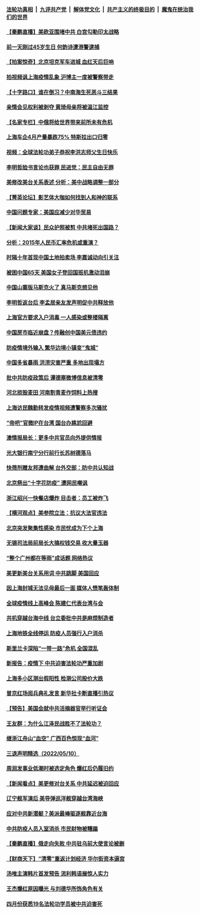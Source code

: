 ####  [法轮功真相](../../../../basic/blob/master/README.md?t=05120901) &nbsp;|&nbsp; [九评共产党](../../../../9ping.md/blob/master/README.md?t=05120901) &nbsp;|&nbsp; [解体党文化](../../../../jtdwh.md/blob/master/README.md?t=05120901)  &nbsp;|&nbsp; [共产主义的终极目的](../../../../gczydzjmd.md/blob/master/README.md?t=05120901) &nbsp;|&nbsp; [魔鬼在统治我们的世界](../../../../mgztzwmdsj.md/blob/master/README.md?t=05120901) 

#### [【秦鹏直播】美欧亚围堵中共 白宫勾勒印太战略](../pages/nsc413/n13733764.md?t=05120901) 

#### [前一天刚过45岁生日 何韵诗遭港警逮捕](../pages/nsc413/n13733649.md?t=05120901) 

#### [【拍案惊奇】北京坦克军车进城 血红天后巨响](../pages/nsc413/n13733674.md?t=05120901) 

#### [拍视频讽上海疫情乱象 沪博主一度被警察带走](../pages/nsc413/n13733696.md?t=05120901) 

#### [【十字路口】谁在倒习？中南海生死恶斗三结果](../pages/nsc413/n13733678.md?t=05120901) 

#### [亲情会见权利被剥夺 黄琦母亲将被温江监控](../pages/nsc413/n13733499.md?t=05120901) 

#### [【名家专栏】中俄将给世界带来前所未有危机](../pages/nsc413/n13733146.md?t=05120901) 

#### [上海车企4月产量暴跌75% 特斯拉出口归零](../pages/nsc413/n13733278.md?t=05120901) 

#### [视频：全球法轮功弟子恭祝李洪志师父生日快乐](../pages/nsc413/n13733692.md?t=05120901) 

#### [李明哲脸书言论也获罪 民进党：民主自由无罪](../pages/nsc413/n13733620.md?t=05120901) 

#### [美修改美台关系表述 分析：美中战略调整一部分](../pages/nsc413/n13733407.md?t=05120901) 

#### [【菁英论坛】影艺体大咖如何找到人和神的联系](../pages/nsc413/n13729847.md?t=05120901) 

#### [中国问题专家：美国应减少对华贸易](../pages/nsc413/n13733444.md?t=05120901) 

#### [【新闻大家谈】民众护照被剪 中共堵死出国路？](../pages/nsc413/n13733670.md?t=05120901) 

#### [分析：2015年人民币汇率危机或重演？](../pages/nsc413/n13733648.md?t=05120901) 

#### [时隔十年首现中国土地拍卖场 李嘉诚动向引关注](../pages/nsc413/n13733574.md?t=05120901) 

#### [被困中国65天 美国女子登回国班机激动泪崩](../pages/nsc413/n13733521.md?t=05120901) 

#### [中国山寨版马斯克火了 真马斯克想见他](../pages/nsc413/n13733559.md?t=05120901) 

#### [李明哲返台后 李孟居亲友发声明促中共释放他](../pages/nsc413/n13733155.md?t=05120901) 

#### [上海官方要求入户消毒 一人感染或整楼隔离](../pages/nsc413/n13733427.md?t=05120901) 

#### [中国房市临近崩盘？传融创中国美元债违约](../pages/nsc413/n13733285.md?t=05120901) 

#### [防疫情境外输入 繁华边境小镇变“鬼城”](../pages/nsc413/n13732729.md?t=05120901) 

#### [中国多省暴雨 洪涝灾害严重 多地出现塌方](../pages/nsc413/n13733107.md?t=05120901) 

#### [批中共防疫政策后 谭德塞微博信息被清零](../pages/nsc413/n13733099.md?t=05120901) 

#### [河北损毁麦田 河南割青麦作饲料上热搜](../pages/nsc413/n13733036.md?t=05120901) 

#### [上海访民魏勤转发疫情视频遭警察多次骚扰](../pages/nsc413/n13733148.md?t=05120901) 

#### [“帝吧”官微IP在台湾 国台办尴尬回避](../pages/nsc413/n13733056.md?t=05120901) 

#### [澳情报局长：更多中共官员向外提供情报](../pages/nsc413/n13732119.md?t=05120901) 

#### [光大银行南宁分行前行长苏树德落马](../pages/nsc413/n13733109.md?t=05120901) 

#### [快筛剂赠友邦遭曲解 台外交部：防中共认知战](../pages/nsc413/n13733108.md?t=05120901) 

#### [北京祭出“十字花防疫” 遭网民嘲讽](../pages/nsc413/n13733054.md?t=05120901) 

#### [浙江绍兴一快餐店爆炸 目击者：员工被炸飞](../pages/nsc413/n13733008.md?t=05120901) 

#### [【横河观点】美参院立法：抗议大法官违法](../pages/nsc413/n13732500.md?t=05120901) 

#### [北京突发聚集性感染 市民忧成为下个上海](../pages/nsc413/n13732920.md?t=05120901) 

#### [无锡司法局前局长大搞权钱交易 收大量玉器](../pages/nsc413/n13732922.md?t=05120901) 

#### [“整个广州都在等雨”成话题 网络热议](../pages/nsc413/n13732931.md?t=05120901) 

#### [美更新美台关系用词 中共跳脚 美国回应](../pages/nsc413/n13732638.md?t=05120901) 

#### [因上海封城无法见母最后一面 媒体人愤笔轰体制](../pages/nsc413/n13732917.md?t=05120901) 

#### [全球疫情线上高峰会 陈建仁代表台湾与会](../pages/nsc413/n13732801.md?t=05120901) 

#### [共机穿越台海中线 台立委批中共是麻烦制造者](../pages/nsc413/n13732803.md?t=05120901) 

#### [上海地铁全线停运 防疫人员强行入户消杀](../pages/nsc413/n13732933.md?t=05120901) 

#### [斯里兰卡深陷“一带一路”危机 全国混乱](../pages/nsc413/n13732915.md?t=05120901) 

#### [新报告：疫情下 中共迫害法轮功严重加剧](../pages/nsc413/n13732612.md?t=05120901) 

#### [上海多小区测出假阳性 检测公司股价大跌](../pages/nsc413/n13732743.md?t=05120901) 

#### [普京红场阅兵典礼发言 新华社卡断直播引热议](../pages/nsc413/n13732502.md?t=05120901) 

#### [【预告】美国会就中共活摘器官举行听证会](../pages/nsc413/n13732843.md?t=05120901) 

#### [王友群：为什么江泽民战胜不了法轮功？](../pages/nsc413/n13732367.md?t=05120901) 


#### [继浙江舟山“血空” 广西百色惊现“血河”](../pages/nsc413/n13732745.md?t=05120901) 

#### [三退声明精选（2022/05/10）](../pages/nsc413/n13732747.md?t=05120901) 

#### [周润发事业低潮时被选定角色 爆红后仍履旧约](../pages/nsc413/n13732486.md?t=05120901) 

#### [【新闻看点】美更修对台关系 中共延迟被迫回应](../pages/nsc413/n13732496.md?t=05120901) 

#### [辽宁舰军演后 美导弹巡洋舰穿越台湾海峡](../pages/nsc413/n13732460.md?t=05120901) 

#### [应对中共新潜艇？美派最棒驱逐舰靠近台海](../pages/nsc413/n13732480.md?t=05120901) 

#### [中共防疫人员入室消杀 市民财物被糟蹋](../pages/nsc413/n13732494.md?t=05120901) 

#### [【秦鹏直播】俄走向失败 中共驻乌前大使言论被删](../pages/nsc413/n13732487.md?t=05120901) 

#### [【财商天下】“清零”重返计划经济 华尔街资本逼宫](../pages/nsc413/n13732331.md?t=05120901) 

#### [汤唯主演韩片首发预告 流利韩语展惊人实力](../pages/nsc413/n13732417.md?t=05120901) 

#### [王杰爆红原因曝光 与刘德华所饰角色有关](../pages/nsc413/n13731611.md?t=05120901) 

#### [四月份获悉19名法轮功学员被中共迫害死](../pages/nsc413/n13731456.md?t=05120901) 

